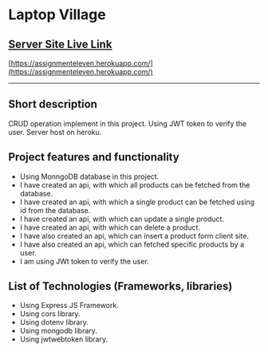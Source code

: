 # Laptop Village

## [Server Site Live Link](https://assignmenteleven.herokuapp.com/)

[https://assignmenteleven.herokuapp.com/](https://assignmenteleven.herokuapp.com/)

---

## Short description

CRUD operation implement in this project. Using JWT token to verify the user. Server host on heroku.

## Project features and functionality

- Using MonngoDB database in this project.
- I have created an api, with which all products can be fetched from the database.
- I have created an api, with which a single product can be fetched using id from the database.
- I have created an api, with which can update a single product.
- I have created an api, with which can delete a product.
- I have also created an api, which can insert a product form client site.
- I have also created an api, which can fetched specific products by a user.
- I am using JWt token to verify the user.

## List of Technologies (Frameworks, libraries)

- Using Express JS Framework.
- Using cors library.
- Using dotenv library.
- Using mongodb library.
- Using jwtwebtoken library.
